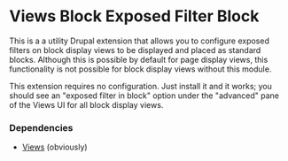 Views Block Exposed Filter Block
=================================

This is a a utility Drupal extension that allows you to configure exposed
filters on block display views to be displayed and placed as standard blocks.
Although this is possible by default for page display views, this functionality
is not possible for block display views without this module.

This extension requires no configuration. Just install it and it works; you
should see an "exposed filter in block" option under the "advanced" pane of the
Views UI for all block display views.

### Dependencies
* [Views][] (obviously)

[Views]: https://drupal.org/project/views
